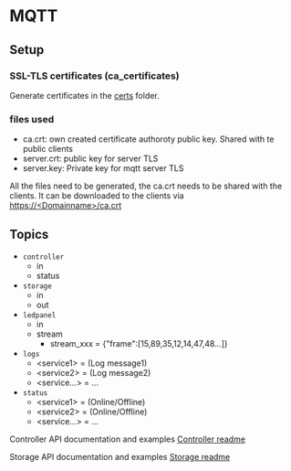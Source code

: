 # MQTT

## Setup

### SSL-TLS certificates (ca_certificates)

Generate certificates in the [certs](/certs/README.md) folder.

### files used

- ca.crt: own created certificate authoroty public key. Shared with te public clients
- server.crt: public key for server TLS
- server.key: Private key for mqtt server TLS

All the files need to be generated, the ca.crt needs to be shared with the clients.
It can be downloaded to the clients via [https://\<Domainname\>/ca.crt](https://\<Domainname\>/ca.crt)

## Topics

- `controller`
  - in
  - status
- `storage`
  - in
  - out
- `ledpanel`
  - in
  - stream
    - stream_xxx = {"frame":[15,89,35,12,14,47,48...]}
- `logs`
  - \<service1> = (Log message1)
  - \<service2> = (Log message2)
  - \<service...> = ...
- `status`
  - \<service1> = (Online/Offline)
  - \<service2> = (Online/Offline)
  - \<service...> = ...
<!-- - `voronoi`
  - in
  - id#...
  - Controll
  - Status
    - ID
  - Out
    - Metadata -->
<!-- Voronoi doesn't listen over mqtt yet -->


Controller API documentation and examples [Controller readme](../controller)

Storage API documentation and examples [Storage readme](../storage)
